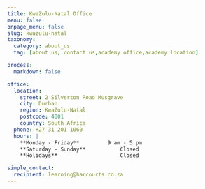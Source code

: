 ```yaml
---
title: KwaZulu-Natal Office
menu: false
onpage_menu: false
slug: kwazulu-natal
taxonomy:
  category: about_us
  tag: [about us, contact us,academy office,academy location]

process:
  markdown: false

office:
  location:
    street: 2 Silverton Road Musgrave
    city: Durban
    region: KwaZulu-Natal
    postcode: 4001
    country: South Africa
  phone: +27 31 201 1060
  hours: |
    **Monday - Friday**			9 am - 5 pm  
    **Saturday - Sunday**			Closed  
    **Holidays**					Closed

simple_contact:
  recipient: learning@harcourts.co.za
---
```

